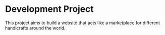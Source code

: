 # Development Project

This project aims to build a website that acts like a marketplace for different handicrafts around the world. 
